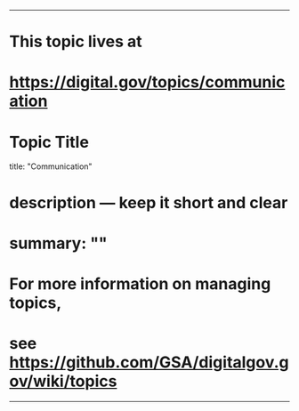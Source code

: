
---
# This topic lives at
# https://digital.gov/topics/communication

# Topic Title
title: "Communication"

# description — keep it short and clear
# summary: ""


# For more information on managing topics,
# see https://github.com/GSA/digitalgov.gov/wiki/topics
---